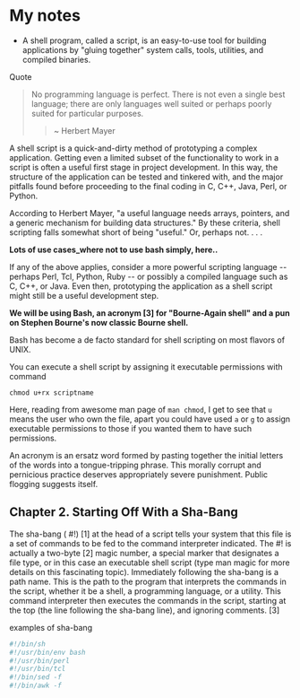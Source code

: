 # My notes

- A shell program, called a script, is an easy-to-use tool for building applications by "gluing together" system calls, tools, utilities, and compiled binaries.

Quote

> No programming language is perfect. There is not even a single best language; there are only languages well suited or perhaps poorly suited for particular purposes.
>
> > ~ Herbert Mayer

A shell script is a quick-and-dirty method of prototyping a complex application. Getting even a limited subset of the functionality to work in a script is often a useful first
stage in project development. In this way, the structure of the application can be tested and tinkered with, and the major pitfalls found before proceeding to the final coding in
C, C++, Java, Perl, or Python.

According to Herbert Mayer, "a useful language needs arrays, pointers, and a generic mechanism for building data structures." By these criteria, shell scripting falls somewhat
short of being "useful." Or, perhaps not. . . .

**Lots of use cases_where not to use bash simply, here..**

If any of the above applies, consider a more powerful scripting language -- perhaps Perl, Tcl, Python, Ruby -- or possibly a compiled language such as C, C++, or Java. Even then,
prototyping the application as a shell script might still be a useful development step.

**We will be using Bash, an acronym [3] for "Bourne-Again shell" and a pun on Stephen Bourne's now classic Bourne shell.**

Bash has become a de facto standard for shell scripting on most flavors of UNIX.

You can execute a shell script by assigning it executable permissions with command

`chmod u+rx scriptname`

Here, reading from awesome man page of `man chmod`, I get to see that `u` means the user who own the file, apart you could have used `a` or `g` to assign executable permissions to
those if you wanted them to have such permissions.

An acronym is an ersatz word formed by pasting together the initial letters of the words into a tongue-tripping phrase. This morally corrupt and pernicious practice deserves
appropriately severe punishment. Public flogging suggests itself.

## Chapter 2. Starting Off With a Sha-Bang

The sha-bang ( #!) [1] at the head of a script tells your system that this file is a set of commands to be fed to the command interpreter indicated. The #! is actually a two-byte
[2] magic number, a special marker that designates a file type, or in this case an executable shell script (type man magic for more details on this fascinating topic). Immediately
following the sha-bang is a path name. This is the path to the program that interprets the commands in the script, whether it be a shell, a programming language, or a utility. This
command interpreter then executes the commands in the script, starting at the top (the line following the sha-bang line), and ignoring comments. [3]

examples of sha-bang

```bash
#!/bin/sh
#!/usr/bin/env bash
#!/usr/bin/perl
#!/usr/bin/tcl
#!/bin/sed -f
#!/bin/awk -f
```

